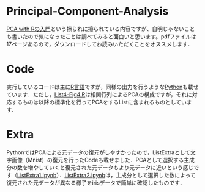 # Principal-Component-Analysis
[PCA with Rの入門](https://github.com/ShoShohh/Principal-Component-Analysis/blob/main/Principal%20Component%20Analysis%20with%20R.pdf)という擦られに擦られている内容ですが、自明じゃないことも書いたので気になったことは調べてみると面白いと思います。pdfファイルは17ページあるので，ダウンロードしてお読みいただくことをオススメします．
# Code
実行しているコードは主に[R言語](https://github.com/ShoShohh/Principal-Component-Analysis/tree/main/with%20R)ですが，同様の出力を行うような[Python](https://github.com/ShoShohh/Principal-Component-Analysis/tree/main/with%20Python)も載せています．ただし，[List4-Fig4.R](https://github.com/ShoShohh/Principal-Component-Analysis/blob/main/with%20R/List4-Fig4.R)は相関行列によるPCAの構成ですが，それに対応するものは以降の標準化を行ってPCAをするListに含まれるものとしています．
# Extra
PythonではPCAによる元データの復元がしやすかったので，ListExtraとして文字画像（Mnist）の復元を行ったCodeも載せました．PCAとして選択する主成分の数を増やしていくと復元された元データもより元データに近いという感じです（[ListExtra1.ipynb](https://github.com/ShoShohh/Principal-Component-Analysis/blob/main/with%20Python/ListExtra1.ipynb)）．[ListExtra2.ipynb](https://github.com/ShoShohh/Principal-Component-Analysis/blob/main/with%20Python/ListExtra2.ipynb)は，主成分として選択した数によって復元された元データが異なる様子をirisデータで簡単に確認したものです．
